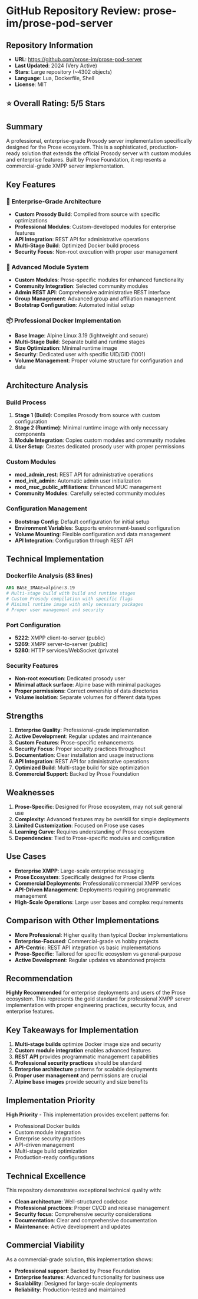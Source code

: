 # GitHub Repository Review: prose-im/prose-pod-server

## Repository Information
- **URL**: https://github.com/prose-im/prose-pod-server
- **Last Updated**: 2024 (Very Active)
- **Stars**: Large repository (~4302 objects)
- **Language**: Lua, Dockerfile, Shell
- **License**: MIT

## ⭐ Overall Rating: 5/5 Stars

## Summary
A professional, enterprise-grade Prosody server implementation specifically designed for the Prose ecosystem. This is a sophisticated, production-ready solution that extends the official Prosody server with custom modules and enterprise features. Built by Prose Foundation, it represents a commercial-grade XMPP server implementation.

## Key Features

### 🏢 Enterprise-Grade Architecture
- **Custom Prosody Build**: Compiled from source with specific optimizations
- **Professional Modules**: Custom-developed modules for enterprise features
- **API Integration**: REST API for administrative operations
- **Multi-Stage Build**: Optimized Docker build process
- **Security Focus**: Non-root execution with proper user management

### 🔧 Advanced Module System
- **Custom Modules**: Prose-specific modules for enhanced functionality
- **Community Integration**: Selected community modules
- **Admin REST API**: Comprehensive administrative REST interface
- **Group Management**: Advanced group and affiliation management
- **Bootstrap Configuration**: Automated initial setup

### 📦 Professional Docker Implementation
- **Base Image**: Alpine Linux 3.19 (lightweight and secure)
- **Multi-Stage Build**: Separate build and runtime stages
- **Size Optimization**: Minimal runtime image
- **Security**: Dedicated user with specific UID/GID (1001)
- **Volume Management**: Proper volume structure for configuration and data

## Architecture Analysis

### Build Process
1. **Stage 1 (Build)**: Compiles Prosody from source with custom configuration
2. **Stage 2 (Runtime)**: Minimal runtime image with only necessary components
3. **Module Integration**: Copies custom modules and community modules
4. **User Setup**: Creates dedicated prosody user with proper permissions

### Custom Modules
- **mod_admin_rest**: REST API for administrative operations
- **mod_init_admin**: Automatic admin user initialization
- **mod_muc_public_affiliations**: Enhanced MUC management
- **Community Modules**: Carefully selected community modules

### Configuration Management
- **Bootstrap Config**: Default configuration for initial setup
- **Environment Variables**: Supports environment-based configuration
- **Volume Mounting**: Flexible configuration and data management
- **API Integration**: Configuration through REST API

## Technical Implementation

### Dockerfile Analysis (83 lines)
```dockerfile
ARG BASE_IMAGE=alpine:3.19
# Multi-stage build with build and runtime stages
# Custom Prosody compilation with specific flags
# Minimal runtime image with only necessary packages
# Proper user management and security
```

### Port Configuration
- **5222**: XMPP client-to-server (public)
- **5269**: XMPP server-to-server (public)
- **5280**: HTTP services/WebSocket (private)

### Security Features
- **Non-root execution**: Dedicated prosody user
- **Minimal attack surface**: Alpine base with minimal packages
- **Proper permissions**: Correct ownership of data directories
- **Volume isolation**: Separate volumes for different data types

## Strengths
1. **Enterprise Quality**: Professional-grade implementation
2. **Active Development**: Regular updates and maintenance
3. **Custom Features**: Prose-specific enhancements
4. **Security Focus**: Proper security practices throughout
5. **Documentation**: Clear installation and usage instructions
6. **API Integration**: REST API for administrative operations
7. **Optimized Build**: Multi-stage build for size optimization
8. **Commercial Support**: Backed by Prose Foundation

## Weaknesses
1. **Prose-Specific**: Designed for Prose ecosystem, may not suit general use
2. **Complexity**: Advanced features may be overkill for simple deployments
3. **Limited Customization**: Focused on Prose use cases
4. **Learning Curve**: Requires understanding of Prose ecosystem
5. **Dependencies**: Tied to Prose-specific modules and configuration

## Use Cases
- **Enterprise XMPP**: Large-scale enterprise messaging
- **Prose Ecosystem**: Specifically designed for Prose clients
- **Commercial Deployments**: Professional/commercial XMPP services
- **API-Driven Management**: Deployments requiring programmatic management
- **High-Scale Operations**: Large user bases and complex requirements

## Comparison with Other Implementations
- **More Professional**: Higher quality than typical Docker implementations
- **Enterprise-Focused**: Commercial-grade vs hobby projects
- **API-Centric**: REST API integration vs basic implementations
- **Prose-Specific**: Tailored for specific ecosystem vs general-purpose
- **Active Development**: Regular updates vs abandoned projects

## Recommendation
**Highly Recommended** for enterprise deployments and users of the Prose ecosystem. This represents the gold standard for professional XMPP server implementation with proper engineering practices, security focus, and enterprise features.

## Key Takeaways for Implementation
1. **Multi-stage builds** optimize Docker image size and security
2. **Custom module integration** enables advanced features
3. **REST API** provides programmatic management capabilities
4. **Professional security practices** should be standard
5. **Enterprise architecture** patterns for scalable deployments
6. **Proper user management** and permissions are crucial
7. **Alpine base images** provide security and size benefits

## Implementation Priority
**High Priority** - This implementation provides excellent patterns for:
- Professional Docker builds
- Custom module integration
- Enterprise security practices
- API-driven management
- Multi-stage build optimization
- Production-ready configurations

## Technical Excellence
This repository demonstrates exceptional technical quality with:
- **Clean architecture**: Well-structured codebase
- **Professional practices**: Proper CI/CD and release management
- **Security focus**: Comprehensive security considerations
- **Documentation**: Clear and comprehensive documentation
- **Maintenance**: Active development and updates

## Commercial Viability
As a commercial-grade solution, this implementation shows:
- **Professional support**: Backed by Prose Foundation
- **Enterprise features**: Advanced functionality for business use
- **Scalability**: Designed for large-scale deployments
- **Reliability**: Production-tested and maintained 